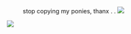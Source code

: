⠀⠀⠀⠀⠀⠀⠀⠀⠀⠀⠀⠀⠀⠀⠀⠀⠀stop copying my ponies, thanx . . ![](https://i.imgur.com/w2BJ3FH.png)

⠀⠀⠀⠀⠀⠀⠀⠀⠀⠀⠀⠀⠀ ![](https://i.imgur.com/ZpfF2TH.png)
